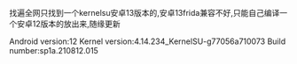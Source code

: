 找遍全网只找到一个kernelsu安卓13版本的,安卓13frida兼容不好,只能自己编译一个安卓12版本的放出来,随缘更新

Android version:12 
Kernel version:4.14.234_KernelSU-g77056a710073
Build number:sp1a.210812.015
